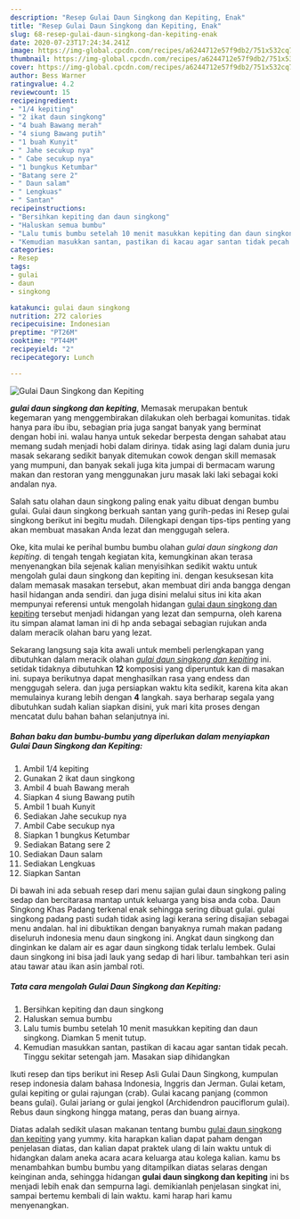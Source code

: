 ```yaml
---
description: "Resep Gulai Daun Singkong dan Kepiting, Enak"
title: "Resep Gulai Daun Singkong dan Kepiting, Enak"
slug: 68-resep-gulai-daun-singkong-dan-kepiting-enak
date: 2020-07-23T17:24:34.241Z
image: https://img-global.cpcdn.com/recipes/a6244712e57f9db2/751x532cq70/gulai-daun-singkong-dan-kepiting-foto-resep-utama.jpg
thumbnail: https://img-global.cpcdn.com/recipes/a6244712e57f9db2/751x532cq70/gulai-daun-singkong-dan-kepiting-foto-resep-utama.jpg
cover: https://img-global.cpcdn.com/recipes/a6244712e57f9db2/751x532cq70/gulai-daun-singkong-dan-kepiting-foto-resep-utama.jpg
author: Bess Warner
ratingvalue: 4.2
reviewcount: 15
recipeingredient:
- "1/4 kepiting"
- "2 ikat daun singkong"
- "4 buah Bawang merah"
- "4 siung Bawang putih"
- "1 buah Kunyit"
- " Jahe secukup nya"
- " Cabe secukup nya"
- "1 bungkus Ketumbar"
- "Batang sere 2"
- " Daun salam"
- " Lengkuas"
- " Santan"
recipeinstructions:
- "Bersihkan kepiting dan daun singkong"
- "Haluskan semua bumbu"
- "Lalu tumis bumbu setelah 10 menit masukkan kepiting dan daun singkong. Diamkan 5 menit tutup."
- "Kemudian masukkan santan, pastikan di kacau agar santan tidak pecah. Tinggu sekitar setengah jam. Masakan siap dihidangkan"
categories:
- Resep
tags:
- gulai
- daun
- singkong

katakunci: gulai daun singkong 
nutrition: 272 calories
recipecuisine: Indonesian
preptime: "PT26M"
cooktime: "PT44M"
recipeyield: "2"
recipecategory: Lunch

---
```



![Gulai Daun Singkong dan Kepiting](https://img-global.cpcdn.com/recipes/a6244712e57f9db2/751x532cq70/gulai-daun-singkong-dan-kepiting-foto-resep-utama.jpg)

<b><i>gulai daun singkong dan kepiting</i></b>, Memasak merupakan bentuk kegemaran yang menggembirakan dilakukan oleh berbagai komunitas. tidak hanya para ibu ibu, sebagian pria juga sangat banyak yang berminat dengan hobi ini. walau hanya untuk sekedar berpesta dengan sahabat atau memang sudah menjadi hobi dalam dirinya. tidak asing lagi dalam dunia juru masak sekarang sedikit banyak ditemukan cowok dengan skill memasak yang mumpuni, dan banyak sekali juga kita jumpai di bermacam warung makan dan restoran yang menggunakan juru masak laki laki sebagai koki andalan nya.

Salah satu olahan daun singkong paling enak yaitu dibuat dengan bumbu gulai. Gulai daun singkong berkuah santan yang gurih-pedas ini Resep gulai singkong berikut ini begitu mudah. Dilengkapi dengan tips-tips penting yang akan membuat masakan Anda lezat dan menggugah selera.

Oke, kita mulai ke perihal bumbu bumbu olahan <i>gulai daun singkong dan kepiting</i>. di tengah tengah kegiatan kita, kemungkinan akan terasa menyenangkan bila sejenak kalian menyisihkan sedikit waktu untuk mengolah gulai daun singkong dan kepiting ini. dengan kesuksesan kita dalam memasak masakan tersebut, akan membuat diri anda bangga dengan hasil hidangan anda sendiri. dan juga disini melalui situs ini kita akan mempunyai referensi untuk mengolah hidangan <u>gulai daun singkong dan kepiting</u> tersebut menjadi hidangan yang lezat dan sempurna, oleh karena itu simpan alamat laman ini di hp anda sebagai sebagian rujukan anda dalam meracik olahan baru yang lezat.


Sekarang langsung saja kita awali untuk membeli perlengkapan yang dibutuhkan dalam meracik olahan <u><i>gulai daun singkong dan kepiting</i></u> ini. setidak tidaknya dibutuhkan <b>12</b> komposisi yang diperuntuk kan di masakan ini. supaya berikutnya dapat menghasilkan rasa yang endess dan menggugah selera. dan juga persiapkan waktu kita sedikit, karena kita akan memulainya kurang lebih dengan <b>4</b> langkah. saya berharap segala yang dibutuhkan sudah kalian siapkan disini, yuk mari kita proses dengan mencatat dulu bahan bahan selanjutnya ini.

<!--inarticleads1-->

##### Bahan baku dan bumbu-bumbu yang diperlukan dalam menyiapkan Gulai Daun Singkong dan Kepiting:

1. Ambil 1/4 kepiting
1. Gunakan 2 ikat daun singkong
1. Ambil 4 buah Bawang merah
1. Siapkan 4 siung Bawang putih
1. Ambil 1 buah Kunyit
1. Sediakan  Jahe secukup nya
1. Ambil  Cabe secukup nya
1. Siapkan 1 bungkus Ketumbar
1. Sediakan Batang sere 2
1. Sediakan  Daun salam
1. Sediakan  Lengkuas
1. Siapkan  Santan


Di bawah ini ada sebuah resep dari menu sajian gulai daun singkong paling sedap dan bercitarasa mantap untuk keluarga yang bisa anda coba. Daun Singkong Khas Padang terkenal enak sehingga sering dibuat gulai. gulai singkong padang pasti sudah tidak asing lagi kerana sering disajian sebagai menu andalan. hal ini dibuktikan dengan banyaknya rumah makan padang diseluruh indonesia menu daun singkong ini. Angkat daun singkong dan dinginkan ke dalam air es agar daun singkong tidak terlalu lembek. Gulai daun singkong ini bisa jadi lauk yang sedap di hari libur. tambahkan teri asin atau tawar atau ikan asin jambal roti. 

<!--inarticleads2-->

##### Tata cara mengolah Gulai Daun Singkong dan Kepiting:

1. Bersihkan kepiting dan daun singkong
1. Haluskan semua bumbu
1. Lalu tumis bumbu setelah 10 menit masukkan kepiting dan daun singkong. Diamkan 5 menit tutup.
1. Kemudian masukkan santan, pastikan di kacau agar santan tidak pecah. Tinggu sekitar setengah jam. Masakan siap dihidangkan


Ikuti resep dan tips berikut ini Resep Asli Gulai Daun Singkong, kumpulan resep indonesia dalam bahasa Indonesia, Inggris dan Jerman. Gulai ketam, gulai kepiting or gulai rajungan (crab). Gulai kacang panjang (common beans gulai). Gulai jariang or gulai jengkol (Archidendron pauciflorum gulai). Rebus daun singkong hingga matang, peras dan buang airnya. 

Diatas adalah sedikit ulasan makanan tentang bumbu <u>gulai daun singkong dan kepiting</u> yang yummy. kita harapkan kalian dapat paham dengan penjelasan diatas, dan kalian dapat praktek ulang di lain waktu untuk di hidangkan dalam aneka acara acara keluarga atau kolega kalian. kamu bs menambahkan bumbu bumbu yang ditampilkan diatas selaras dengan keinginan anda, sehingga hidangan <b>gulai daun singkong dan kepiting</b> ini bs menjadi lebih enak dan sempurna lagi. demikianlah penjelasan singkat ini, sampai bertemu kembali di lain waktu. kami harap hari kamu menyenangkan.
